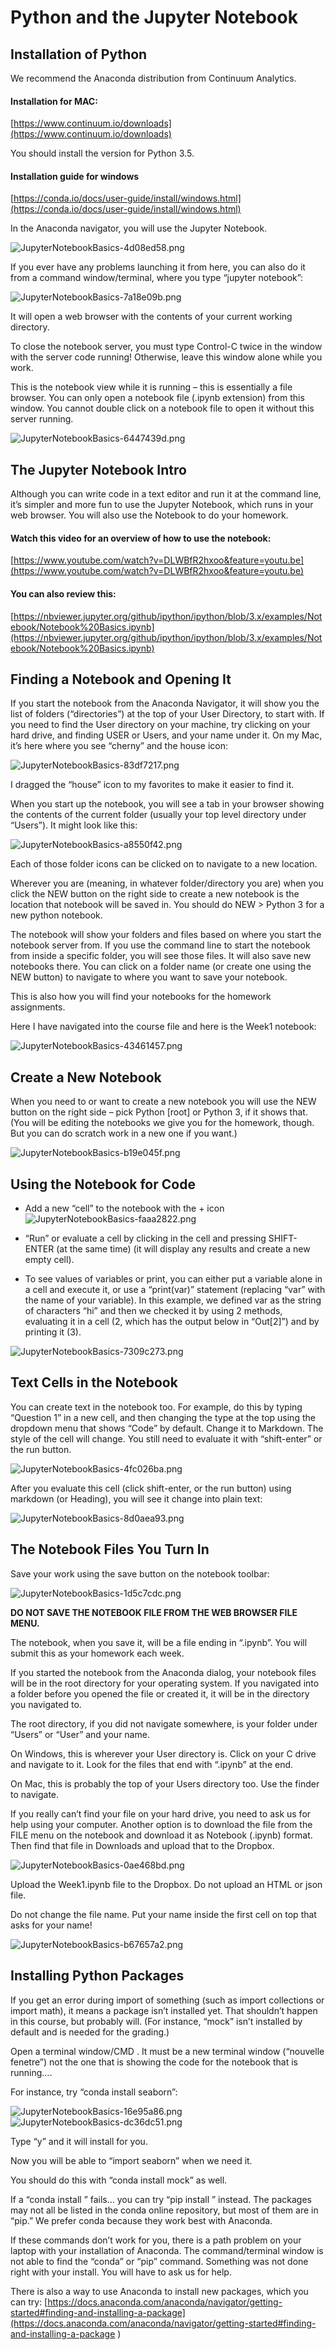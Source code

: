 # Python and the Jupyter Notebook

## Installation of Python

We recommend the Anaconda distribution from Continuum Analytics.

#### Installation for MAC:

[https://www.continuum.io/downloads](https://www.continuum.io/downloads)

You should install the version for Python 3.5.

#### Installation guide for windows

[https://conda.io/docs/user-guide/install/windows.html](https://conda.io/docs/user-guide/install/windows.html)

In the Anaconda navigator, you will use the Jupyter Notebook.

<img alt="JupyterNotebookBasics-4d08ed58.png" src="assets/JupyterNotebookBasics-4d08ed58.png" width="" height="" >

If you ever have any problems launching it from here, you can also do it from a command window/terminal, where you type “jupyter notebook”:

<img alt="JupyterNotebookBasics-7a18e09b.png" src="assets/JupyterNotebookBasics-7a18e09b.png" width="" height="" >

It will open a web browser with the contents of your current working directory.

To close the notebook server, you must type Control-C twice in the window with the server code running!  Otherwise, leave this window alone while you work.

This is the notebook view while it is running – this is essentially a file browser.  You can only open a notebook file (.ipynb extension) from this window.  You cannot double click on a notebook file to open it without this server running.

<img alt="JupyterNotebookBasics-6447439d.png" src="assets/JupyterNotebookBasics-6447439d.png" width="" height="" >

## The Jupyter Notebook Intro

Although you can write code in a text editor and run it at the command line, it’s simpler and more fun to use the Jupyter Notebook, which runs in your web browser.  You will also use the Notebook to do your homework.

#### Watch this video for an overview of how to use the notebook:  

[https://www.youtube.com/watch?v=DLWBfR2hxoo&feature=youtu.be](https://www.youtube.com/watch?v=DLWBfR2hxoo&feature=youtu.be)

#### You can also review this:

[https://nbviewer.jupyter.org/github/ipython/ipython/blob/3.x/examples/Notebook/Notebook%20Basics.ipynb](https://nbviewer.jupyter.org/github/ipython/ipython/blob/3.x/examples/Notebook/Notebook%20Basics.ipynb)

## Finding a Notebook and Opening It

If you start the notebook from the Anaconda Navigator, it will show you the list of folders (“directories”) at the top of your User Directory, to start with.  If you need to find the User directory on your machine, try clicking on your hard drive, and finding USER or Users, and your name under it.  On my Mac, it’s here where you see “cherny” and the house icon:

<img alt="JupyterNotebookBasics-83df7217.png" src="assets/JupyterNotebookBasics-83df7217.png" width="" height="" >

I dragged the “house” icon to my favorites to make it easier to find it.


When you start up the notebook, you will see a tab in your browser showing the contents of the current folder (usually your top level directory under “Users”).  It might look like this:

<img alt="JupyterNotebookBasics-a8550f42.png" src="assets/JupyterNotebookBasics-a8550f42.png" width="" height="" >

Each of those folder icons can be clicked on to navigate to a new location.

Wherever you are (meaning, in whatever folder/directory you are) when you click the NEW button on the right side to create a new notebook is the location that notebook will be saved in.   You should do NEW > Python 3 for a new python notebook.

The notebook will show your folders and files based on where you start the notebook server from.  If you use the command line to start the notebook from inside a specific folder, you will see those files.  It will also save new notebooks there.  You can click on a folder name (or create one using the NEW button) to navigate to where you want to save your notebook.

This is also how you will find your notebooks for the homework assignments.

Here I have navigated into the course file and here is the Week1 notebook:

<img alt="JupyterNotebookBasics-43461457.png" src="assets/JupyterNotebookBasics-43461457.png" width="" height="" >

## Create a New Notebook

When you need to or want to create a new notebook you will use the NEW button on the right side – pick Python [root] or Python 3, if it shows that.  (You will be editing the notebooks we give you for the homework, though.  But you can do scratch work in a new one if you want.)

<img alt="JupyterNotebookBasics-b19e045f.png" src="assets/JupyterNotebookBasics-b19e045f.png" width="" height="" >

## Using the Notebook for Code

- Add a new “cell” to the notebook with the + icon
    <img alt="JupyterNotebookBasics-faaa2822.png" src="assets/JupyterNotebookBasics-faaa2822.png" width="" height="" >

- “Run” or evaluate a cell by clicking in the cell and pressing SHIFT-ENTER (at the same time)  (it will display any results and create a new empty cell).
- 	To see values of variables or print, you can either put a variable alone in a cell and execute it, or use  a “print(var)” statement (replacing “var” with the name of your variable).  In this example, we defined var as the string of characters “hi” and then we checked it by using 2 methods, evaluating it in a cell (2, which has the output below in “Out[2]”) and by printing it (3).
  <img alt="JupyterNotebookBasics-7309c273.png" src="assets/JupyterNotebookBasics-7309c273.png" width="" height="" >

## Text Cells in the Notebook
You can create text in the notebook too.  For example, do this by typing “Question 1” in a new cell, and then changing the type at the top using the dropdown menu that shows “Code” by default.  Change it to Markdown.  The style of the cell will change.  You still need to evaluate it with “shift-enter” or the run button.

<img alt="JupyterNotebookBasics-4fc026ba.png" src="assets/JupyterNotebookBasics-4fc026ba.png" width="" height="" >

After you evaluate this cell (click shift-enter, or the run button) using markdown (or Heading), you will see it change into plain text:

<img alt="JupyterNotebookBasics-8d0aea93.png" src="assets/JupyterNotebookBasics-8d0aea93.png" width="" height="" >

## The Notebook Files You Turn In

Save your work using the save button on the notebook toolbar:

<img alt="JupyterNotebookBasics-1d5c7cdc.png" src="assets/JupyterNotebookBasics-1d5c7cdc.png" width="" height="" >

**DO NOT SAVE THE NOTEBOOK FILE FROM THE WEB BROWSER FILE MENU.**

The notebook, when you save it, will be a file ending in “.ipynb”.  You will submit this as your homework each week.

If you started the notebook from the Anaconda dialog, your notebook files will be in the root directory for your operating system.  If you navigated into a folder before you opened the file or created it, it will be in the directory you navigated to.

The root directory, if you did not navigate somewhere, is your folder under “Users” or “User” and your name.

On Windows, this is wherever your User directory is.  Click on your C drive and navigate to it.  Look for the files that end with “.ipynb” at the end.

On Mac, this is probably the top of your Users directory too.  Use the finder to navigate.

If you really can’t find your file on your hard drive, you need to ask us for help using your computer.  Another option is to download the file from the FILE menu on the notebook and download it as Notebook (.ipynb) format.  Then find that file in Downloads and upload that to the Dropbox.

<img alt="JupyterNotebookBasics-0ae468bd.png" src="assets/JupyterNotebookBasics-0ae468bd.png" width="" height="" >

Upload the Week1.ipynb file to the Dropbox.   Do not upload an HTML or json file.

Do not change the file name.  Put your name inside the first cell on top that asks for your name!

<img alt="JupyterNotebookBasics-b67657a2.png" src="assets/JupyterNotebookBasics-b67657a2.png" width="" height="" >

## Installing Python Packages

If you get an error during import of something (such as import collections or import math), it means a package isn’t installed yet.  That shouldn’t happen in this course, but probably will.  (For instance, “mock” isn’t installed by default and is needed for the grading.)

Open a terminal window/CMD . It must be a new terminal window (“nouvelle fenetre”) not the one that is showing the code for the notebook that is running….

For instance, try “conda install seaborn”:

<img alt="JupyterNotebookBasics-16e95a86.png" src="assets/JupyterNotebookBasics-16e95a86.png" width="" height="" >

<img alt="JupyterNotebookBasics-dc36dc51.png" src="assets/JupyterNotebookBasics-dc36dc51.png" width="" height="" >

Type “y” and it will install for you.

Now you will be able to “import seaborn” when we need it.

You should do this with “conda install mock” as well.

If a “conda install <packagename>” fails… you can try “pip install <packagename>” instead.  The packages may not all be listed in the conda online repository, but most of them are in “pip.”  We prefer conda because they work best with Anaconda.

If these commands don’t work for you, there is a path problem on your laptop with your installation of Anaconda.  The command/terminal window is not able to find the “conda” or “pip” command.  Something was not done right with your install.  You will have to ask us for help.

There is also a way to use Anaconda to install new packages, which you can try:
[https://docs.anaconda.com/anaconda/navigator/getting-started#finding-and-installing-a-package](https://docs.anaconda.com/anaconda/navigator/getting-started#finding-and-installing-a-package
)
